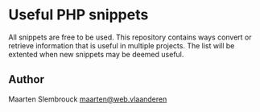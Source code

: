 # Useful PHP snippets

All snippets are free to be used. 
This repository contains ways convert or retrieve information that is useful in multiple projects. The list will be extented when new snippets may be deemed useful.

## Author

Maarten Slembrouck <maarten@web.vlaanderen>
